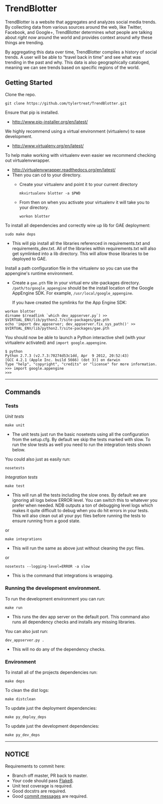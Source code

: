 TrendBlotter
=========
TrendBlotter is a website that aggregates and analyzes social media trends. By collecting data from various sources around the web, like Twitter, Facebook, and Google+, TrendBlotter determines _what_ people are talking about _right now_ around the world and provides context around _why_ these things are trending.

By aggregating this data over time, TrendBlotter compiles a history of social trends. A user will be able to “travel back in time” and see what was trending in the past and why. This data is also geographically cataloged, meaning we can see trends based on specific regions of the world.

Getting Started
---------------
Clone the repo.

```
git clone https://github.com/tylertreat/TrendBlotter.git
````

Ensure that pip is installed.

- http://www.pip-installer.org/en/latest/

We highly recommend using a virtual environment (virtualenv) to ease
development.

- http://www.virtualenv.org/en/latest/

To help make working with virtualenv even easier we recommend checking out
virtualenvwrapper.

- http://virtualenvwrapper.readthedocs.org/en/latest/
- Then you can cd to your directory.
  - Create your virtualenv and point it to your current directory

    ```
    mkvirtualenv blotter -a $PWD
    ```

  - From then on when you activate your virtualenv it will take you to your
      directory.

    ```
    workon blotter
    ```


To install all dependencies and correctly wire up lib for GAE deployment:

```
sudo make deps
```

- This will pip install all the libraries referenced in requirements.txt and
requirements\_dev.txt. All of the libraries within requirements.txt will also
get symlinked into a lib directory. This will allow those libraries to be
deployed to GAE.


Install a path configuration file in the virtualenv so you can use the 
appengine's runtime environment.

- Create a `gae.pth` file in your virtual env site-packages directory. 
  `/path/to/google_appengine` should be the install location of the Google 
  AppEngine SDK. For example, `/usr/local/google_appengine`. 

  If you have created the symlinks for the App Engine SDK:
```
workon blotter
dirname $(readlink `which dev_appserver.py`) >> $VIRTUAL_ENV/lib/python2.7/site-packages/gae.pth
echo 'import dev_appserver; dev_appserver.fix_sys_path()' >> $VIRTUAL_ENV/lib/python2.7/site-packages/gae.pth
```

You should now be able to launch a Python interactive shell (with your 
virtualenv activated) and `import google.appengine`.

```
$ python
Python 2.7.3 (v2.7.3:70274d53c1dd, Apr  9 2012, 20:52:43)
[GCC 4.2.1 (Apple Inc. build 5666) (dot 3)] on darwin
Type "help", "copyright", "credits" or "license" for more information.
>>> import google.appengine
>>>
```


---

Commands
--------

### Tests ###

*Unit tests*

```
make unit
```

- The unit tests just run the basic nosetests using all the configuration from
the setup.cfg. By default we skip the tests marked with slow. To run the
slow tests as well you need to run the integration tests shown below.

You could also just as easily run:

```
nosetests
```
    
*Integration tests*

```
make test
```

- This will run all the tests including the slow ones. By default we are
ignoring all logs below ERROR level. You can switch this to whatever you
prefer when needed. NDB outputs a ton of debugging level logs which makes it
quite difficult to debug when you do hit errors in your tests. This will
also clean out all your pyc files before running the tests to ensure running
from a good state.

or

```
make integrations
```

- This will run the same as above just without cleaning the pyc files.

or

```
nosetests --logging-level=ERROR -a slow
```

- This is the command that integrations is wrapping.


### Running the development environment. ###

To run the development environment you can run:

```
make run
```

- This runs the dev app server on the default port.
This command also runs all dependency checks and installs any missing
libraries.

You can also just run:

```
dev_appserver.py .
```

- This will no do any of the dependency checks.


### Environment ###

To install all of the projects dependencies run:

```
make deps
```

To clean the dist logs:

```
make distclean
```

To update just the deployment dependencies:

```
make py_deploy_deps
```

To update just the development dependencies:

```
make py_dev_deps
```

---

NOTICE
------
Requirements to commit here:
  
  - Branch off master, PR back to master.
  - Your code should pass [Flake8](https://github.com/bmcustodio/flake8).
  - Unit test coverage is required.
  - Good docstrs are required.
  - Good [commit messages](http://tbaggery.com/2008/04/19/a-note-about-git-commit-messages.html) are required.
